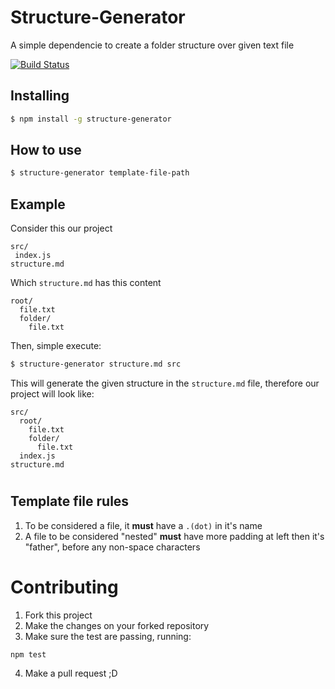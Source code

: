 # Structure-Generator

A simple dependencie to create a folder structure over given text file

[![Build Status](https://travis-ci.org/ramonmoraes/structure-generator.svg?branch=master)](https://travis-ci.org/ramonmoraes/structure-generator)

## Installing

```bash
$ npm install -g structure-generator
```

## How to use
```bash
$ structure-generator template-file-path
```

## Example
Consider this our project

```
src/
 index.js
structure.md
```

Which `structure.md` has this content
```
root/
  file.txt
  folder/
    file.txt
```

Then, simple execute:
```bash
$ structure-generator structure.md src
```

This will generate the given structure in the `structure.md` file, therefore our project will look like:

```
src/
  root/
    file.txt
    folder/
      file.txt
  index.js
structure.md
```

#
## Template file rules
1. To be considered a file, it __must__ have a `.(dot)` in it's name
2. A file to be considered "nested" __must__ have more padding at left then it's "father", before any non-space characters

# Contributing
1. Fork this project
2. Make the changes on your forked repository
3. Make sure the test are passing, running: 
```
npm test
```
4. Make a pull request ;D
